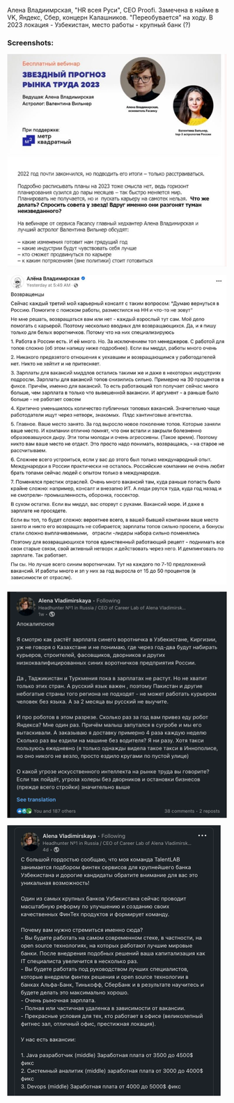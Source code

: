 Алена Владиимрская, "HR всея Руси", CEO Proofi.
Замечена в найме в VK, Яндекс, Сбер, концерн Калашников.
"Переобувается" на ходу. В 2023 локация - Узбекистан, место работы - крупный банк (?)

### Screenshots:

![alt text](av_goroscop.jpeg)

![alt text](av_01.jpg)

![alt text](nazi.png)

![alt text](pereobulas.png)
